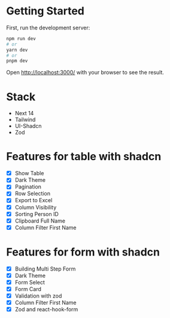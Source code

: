 # Getting Started

First, run the development server:

```bash
npm run dev
# or
yarn dev
# or
pnpm dev
```

Open [http://localhost:3000/](http://localhost:3000/) with your browser to see the result.

# Stack

- Next 14
- Tailwind
- UI-Shadcn
- Zod

# Features for table with shadcn

- [x] Show Table
- [x] Dark Theme
- [x] Pagination
- [x] Row Selection
- [x] Export to Excel
- [x] Column Visibility
- [x] Sorting Person ID
- [x] Clipboard Full Name
- [x] Column Filter First Name

# Features for form with shadcn
- [x] Building Multi Step Form
- [x] Dark Theme
- [x] Form Select
- [x] Form Card
- [x] Validation with zod
- [x] Column Filter First Name
- [x] Zod and react-hook-form